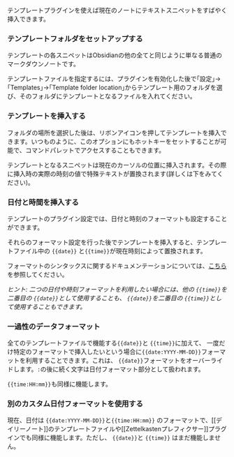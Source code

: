 テンプレートプラグインを使えば現在のノートにテキストスニペットをすばやく挿入できます。

### テンプレートフォルダをセットアップする

テンプレートの各スニペットはObsidianの他の全てと同じように単なる普通のマークダウンノートです。

テンプレートファイルを指定するには、プラグインを有効化した後で｢設定｣->｢Templates｣->｢Template folder location｣からテンプレート用のフォルダを選び、そのフォルダにテンプレートとなるファイルを入れてください。

### テンプレートを挿入する

フォルダの場所を選択した後は、リボンアイコンを押してテンプレートを挿入できます。いつものように、このオプションにもホットキーをセットすることが可能で、コマンドパレットでアクセスすることもできます。

テンプレートとなるスニペットは現在のカーソルの位置に挿入されます。その際に挿入時の実際の時刻の値で特殊テキストが置換されます(詳しくは下をみてください)。

### 日付と時間を挿入する

テンプレートのプラグイン設定では、日付と時刻のフォーマットも設定することができます。

それらのフォーマット設定を行った後でテンプレートを挿入すると、テンプレートファイル中の `{{date}}` と`{{time}}`が現在時刻によって置換されます。

フォーマットのシンタックスに関するドキュメンテーションについては、[こちら](https://momentjs.com/docs/#/displaying/format/)を参照してください。

_ヒント: 二つの日付や時刻フォーマットを利用したい場合には、他の `{{time}}`を二番目の `{{date}}`として使用することも、 `{{date}}`を二番目の `{{time}}`として使用することもできます。_

### 一過性のデータフォーマット

全てのテンプレートファイルで機能する`{{date}}`と `{{time}}`に加えて、 一度だけ特定のフォーマットで挿入したいという場合に`{{date:YYYY-MM-DD}}`フォーマットを利用することできます。これは、 `{{date}}`フォーマットをオーバーライドします。`:`の後に続く文字は日付フォーマット部分として扱われます。

`{{time:HH:mm}}`も同様に機能します。

### 別のカスタム日付フォーマットを使用する

現在、日付は `{{date:YYYY-MM-DD}}`と`{{time:HH:mm}}` のフォーマットで、[[デイリーノート]]のテンプレートファイルや[[Zettelkastenプレフィクサー]]プラグインでも同様に機能します。ただし、 `{{date}}`と `{{time}}` はまだ機能しません。